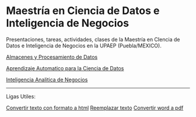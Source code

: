 # Maestría en Ciencia de Datos e Inteligencia de Negocios


Presentaciones, tareas, actividades, clases de la Maestría en CIencia de Datos e Inteligencia de Negocios en la UPAEP (Puebla/MEXICO).

[Almacenes y Procesamiento de Datos](https://github.com/mosesmarin/Maestria-Ciencia-de-datos-e-inteligencia-de-negocios/tree/master/Almacenes-y-Procesamiento-de-Datos)

[Aprendizaje Automatico para la Ciencia de Datos](https://github.com/mosesmarin/Maestria-Ciencia-de-datos-e-inteligencia-de-negocios/tree/master/Aprendizaje-Automatico-Para-La-Ciencia-De-Datos)

[Inteligencia Analitica de Negocios](https://github.com/mosesmarin/Maestria-Ciencia-de-datos-e-inteligencia-de-negocios/tree/master/Inteligencia-Analitica-de-Negocios)

---

Ligas Utiles:

[Convertir texto con formato a html](http://www.unit-conversion.info/texttools/text-to-html/)
[Reemplazar texto](http://www.unit-conversion.info/texttools/replace-text/)
[Convertir word a pdf](https://www.ilovepdf.com/word_to_pdf)
